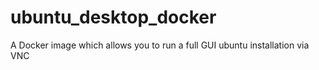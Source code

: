 # ubuntu_desktop_docker
A Docker image which allows you to run a full GUI ubuntu installation via VNC
